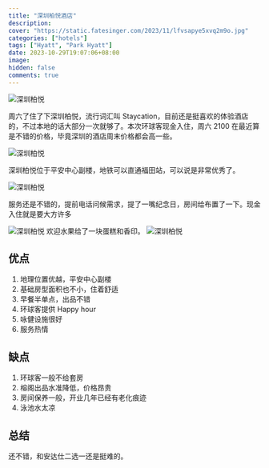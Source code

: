 ```yaml
---
title: "深圳柏悦酒店"
description:
cover: "https://static.fatesinger.com/2023/11/lfvsapye5xvq2m9o.jpg"
categories: ["hotels"]
tags: ["Hyatt", "Park Hyatt"]
date: 2023-10-29T19:07:06+08:00
image:
hidden: false
comments: true
---
```


![深圳柏悦](https://static.fatesinger.com/2023/11/lfvsapye5xvq2m9o.jpg)

周六了住了下深圳柏悦，流行词汇叫 Staycation，目前还是挺喜欢的体验酒店的，不过本地的话大部分一次就够了。本次环球客现金入住，周六 2100 在最近算是不错的价格，毕竟深圳的酒店周末价格都会高一些。

![深圳柏悦](https://static.fatesinger.com/2023/11/rkweqwtubz8scadc.jpg)

深圳柏悦位于平安中心副楼，地铁可以直通福田站，可以说是非常优秀了。

![深圳柏悦](//static.fatesinger.com/2023/10/orn0qzjntebzsevx.jpg)

服务还是不错的，提前电话问候需求，提了一嘴纪念日，房间给布置了一下。现金入住就是要大方许多

![深圳柏悦](https://static.fatesinger.com/2023/10/xlz7ch49kabcpbuc.jpg)
欢迎水果给了一块蛋糕和香印。
![深圳柏悦](https://static.fatesinger.com/2023/11/e6xw4kygfcdc39mc.jpg)

## 优点

1. 地理位置优越，平安中心副楼
2. 基础房型面积也不小，住着舒适
3. 早餐半单点，出品不错
4. 环球客提供 Happy hour
5. 咏健设施很好
6. 服务热情

## 缺点

1. 环球客一般不给套房
2. 榕阁出品水准降低，价格昂贵
3. 房间保养一般，开业几年已经有老化痕迹
4. 泳池水太凉

## 总结

还不错，和安达仕二选一还是挺难的。
